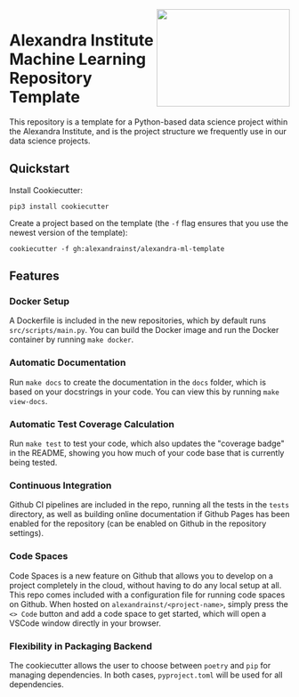 <a href="https://github.com/alexandrainst/{{ cookiecutter.project_name }}">
<img
	src="https://github.com/alexandrainst/alexandra-ml-template/blob/main/%7B%7Bcookiecutter.project_name%7D%7D/gfx/alexandra_logo.png"
	width="239"
	height="175"
	align="right"
/>
</a>

# Alexandra Institute Machine Learning Repository Template

This repository is a template for a Python-based data science project within the
Alexandra Institute, and is the project structure we frequently use in our data science
projects.

## Quickstart

Install Cookiecutter:
```
pip3 install cookiecutter
```

Create a project based on the template (the `-f` flag ensures that you use the newest
version of the template):
```
cookiecutter -f gh:alexandrainst/alexandra-ml-template
```


## Features

### Docker Setup

A Dockerfile is included in the new repositories, which by default runs
`src/scripts/main.py`. You can build the Docker image and run the Docker container by
running `make docker`.

### Automatic Documentation

Run `make docs` to create the documentation in the `docs` folder, which is based on
your docstrings in your code. You can view this by running `make view-docs`.

### Automatic Test Coverage Calculation

Run `make test` to test your code, which also updates the "coverage badge" in the
README, showing you how much of your code base that is currently being tested.

### Continuous Integration

Github CI pipelines are included in the repo, running all the tests in the `tests`
directory, as well as building online documentation if Github Pages has been enabled
for the repository (can be enabled on Github in the repository settings).

### Code Spaces

Code Spaces is a new feature on Github that allows you to develop on a project
completely in the cloud, without having to do any local setup at all. This repo comes
included with a configuration file for running code spaces on Github. When hosted on
`alexandrainst/<project-name>`, simply press the `<> Code` button and add a code space
to get started, which will open a VSCode window directly in your browser.

### Flexibility in Packaging Backend

The cookiecutter allows the user to choose between `poetry` and `pip` for managing
dependencies. In both cases, `pyproject.toml` will be used for all dependencies.
